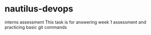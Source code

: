 # nautilus-devops
interns assessment
This task is for answering week 1 assessment and practicing basic git commands
